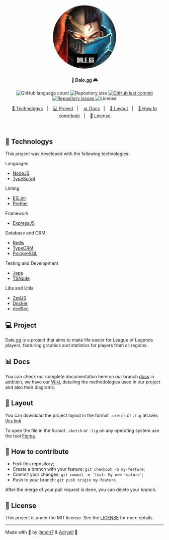 <h1 align="center">
    <img alt="Dalegg" title="#delicinhas" src=".github/dalegg.png" width="200px" />
</h1>

<h4 align="center">
  🚀 Dale.gg 🎮
</h4>
<p align="center">
  <img alt="GitHub language count" src="https://img.shields.io/github/languages/count/Dale-gg/dale.gg?style=for-the-badge&logo=appveyor">

  <img alt="Repository size" src="https://img.shields.io/github/repo-size/Dale-gg/dale.gg?style=for-the-badge&logo=appveyor">

  <a href="https://github.com/Dale-gg/dale.gg/commits/master">
    <img alt="GitHub last commit" src="https://img.shields.io/github/last-commit/Dale-gg/dale.gg?style=for-the-badge&logo=appveyor">
  </a>

  <a href="https://github.com/Dale-gg/dale.gg/issues">
    <img alt="Repository issues" src="https://img.shields.io/github/issues/Dale-gg/dale.gg?style=for-the-badge&logo=appveyor">
  </a>

  <img alt="License" src="https://img.shields.io/badge/license-MIT-brightgreen?style=for-the-badge&logo=appveyor">
</p>

<p align="center">
  <a href="#-technologys">🚀 Technologys</a>&nbsp;&nbsp;&nbsp;|&nbsp;&nbsp;&nbsp;
  <a href="#-project">💻 Project</a>&nbsp;&nbsp;&nbsp;|&nbsp;&nbsp;&nbsp;
  <a href="#-docs">📊 Docs</a>&nbsp;&nbsp;&nbsp;|&nbsp;&nbsp;&nbsp;
  <a href="#-layout">🔖 Layout</a>&nbsp;&nbsp;&nbsp;|&nbsp;&nbsp;&nbsp;
  <a href="#-how-to-contribute">🤔 How to contribute</a>&nbsp;&nbsp;&nbsp;|&nbsp;&nbsp;&nbsp;
  <a href="#-license">📝 License</a>
</p>

<br>

## 🚀 Technologys

This project was developed with the following technologies:

Languages

- [NodeJS](https://nodejs.org/en/)
- [TypeScript](https://www.typescriptlang.org/)

Linting

- [ESLint](https://eslint.org/)
- [Prettier](https://prettier.io/)

Framework

- [ExpressJS](https://expressjs.com/)

Database and ORM

- [Redis](https://redis.io/)
- [TypeORM](https://typeorm.io/#/)
- [PostgreSQL](https://www.postgresql.org/)

Testing and Development

- [Japa](https://github.com/thetutlage/japa)
- [TSNode](https://github.com/whitecolor/ts-node-dev)

Libs and Utils

- [ZedJS](https://github.com/Dale-gg/dale.gg)
- [Docker](https://www.docker.com/)
- [dedSec](https://github.com/jlenon7/dedSec)

## 💻 Project

Dale.gg is a project that aims to make life easier for League of Legends players, featuring graphics and statistics for players from all regions.

## 📊 Docs

You can check our complete documentation here on our branch [docs](https://github.com/Dale-gg/dale.gg/tree/docs) in addition, we have our [Wiki](https://github.com/jlenon7/dale.gg-omni/wiki), detailing the methodologies used in our project and also their diagrams.

## 🔖 Layout

You can download the project layout in the format `.sketch` or `.fig` através [this link](.github/Screens/Duozada/Duozada.fig).

To open the file in the format `.sketch` or `.fig` on any operating system use the tool [Figma](https://figma.com).

## 🤔 How to contribute

- Fork this repository;
- Create a branch with your feature: `git checkout -b my-feature`;
- Commit your changes: `git commit -m 'feat: My new feature'`;
- Push to your branch: `git push origin my-feature`.

After the merge of your pull request is done, you can delete your branch.

## 📝 License

This project is under the MIT license. See the [LICENSE](LICENSE) for more details.

---

Made with 🖤 by [jlenon7](https://github.com/jlenon7) & [Adryell](https://github.com/adryell) :wave:
